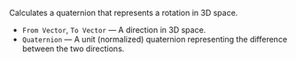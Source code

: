 Calculates a quaternion that represents a rotation in 3D space.

   - `From Vector`, `To Vector` — A direction in 3D space.
   - `Quaternion` — A unit (normalized) quaternion representing the difference between the two directions.
